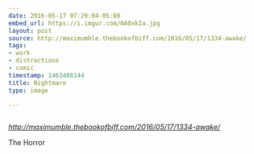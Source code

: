 ```yaml
---
date: 2016-05-17 07:29:04-05:00
embed_url: https://i.imgur.com/0A0xkIa.jpg
layout: post
source: http://maximumble.thebookofbiff.com/2016/05/17/1334-awake/
tags:
- work
- distractions
- comic
timestamp: 1463488144
title: Nightmare
type: image

---
```

<img src="https://i.imgur.com/0A0xkIa.jpg" alt="" />

<cite>http://maximumble.thebookofbiff.com/2016/05/17/1334-awake/</cite>

The Horror
